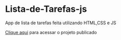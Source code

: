 # Lista-de-Tarefas-js
App de lista de tarefas feita utilizando HTML,CSS e JS
<p><a href="">Clique aqui<a> para acessar o projeto publicado <p>
